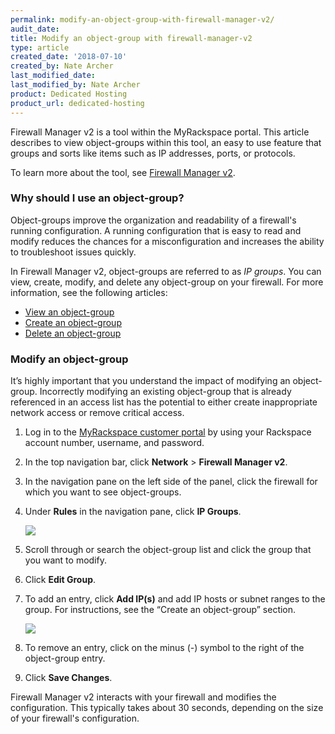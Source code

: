 ```yaml
---
permalink: modify-an-object-group-with-firewall-manager-v2/
audit_date:
title: Modify an object-group with firewall-manager-v2
type: article
created_date: '2018-07-10'
created_by: Nate Archer
last_modified_date:
last_modified_by: Nate Archer
product: Dedicated Hosting
product_url: dedicated-hosting
---
```


Firewall Manager v2 is a tool within the MyRackspace portal. This article describes to view object-groups within this tool, an easy to use feature that groups and sorts like items such as IP addresses, ports, or protocols.

To learn more about the tool, see [Firewall Manager v2](/how-to/firewall-manager-v2).

### Why should I use an object-group?

Object-groups improve the organization and readability of a firewall's running configuration. A running configuration that is easy to read and modify reduces the chances for a misconfiguration and increases the ability to troubleshoot issues quickly.

In Firewall Manager v2, object-groups are referred to as *IP groups*. You can view, create, modify, and delete any object-group on your firewall. For more information, see the following articles:

- [View an object-group](/how-to/view-an-object-group-with-firewall-manager-v2)
- [Create an object-group](/how-to/create-an-object-group-with-firewall-manager-v2)
- [Delete an object-group](/how-to/delete-an-object-group-with-firewall-manager-v2)

### Modify an object-group

It’s highly important that you understand the impact of modifying an object-group. Incorrectly modifying an existing object-group that is already referenced in an access list has the potential to either create inappropriate network access or remove critical access.

1. Log in to the [MyRackspace customer portal](https://my.rackspace.com/portal/auth/login) by using your Rackspace account number, username, and password.

2. In the top navigation bar, click **Network** > **Firewall Manager v2**.

3. In the navigation pane on the left side of the panel, click the firewall for which you want to see object-groups.

4. Under **Rules** in the navigation pane, click **IP Groups**.

    <img src="{% asset_path dedicated-hosting/firewall-manager-v2-object-groups/ip-groups.png %}" />

5. Scroll through or search the object-group list and click the group that you want to modify.

6. Click **Edit Group**.

7. To add an entry, click **Add IP(s)** and add IP hosts or subnet ranges to the group. For instructions, see the “Create an object-group” section.

   <img src="{% asset_path dedicated-hosting/firewall-manager-v2-object-groups/modify-object-group.png %}" />

8. To remove an entry, click on the minus (-) symbol to the right of the object-group entry.

9. Click **Save Changes**.

Firewall Manager v2 interacts with your firewall and modifies the configuration. This typically takes about 30 seconds, depending on the size of your firewall's configuration.
